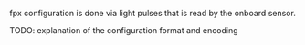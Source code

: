 fpx configuration is done via light pulses that is read by the onboard
sensor.

TODO: explanation of the configuration format and encoding
